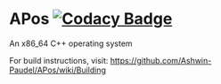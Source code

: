 # APos [![Codacy Badge](https://app.codacy.com/project/badge/Grade/274fb1784a364d5497d93c46798f7d28)](https://www.codacy.com/gh/Ashwin-Paudel/APos/dashboard?utm_source=github.com&amp;utm_medium=referral&amp;utm_content=Ashwin-Paudel/APos&amp;utm_campaign=Badge_Grade)

An x86_64 C++ operating system

For build instructions, visit:
https://github.com/Ashwin-Paudel/APos/wiki/Building
